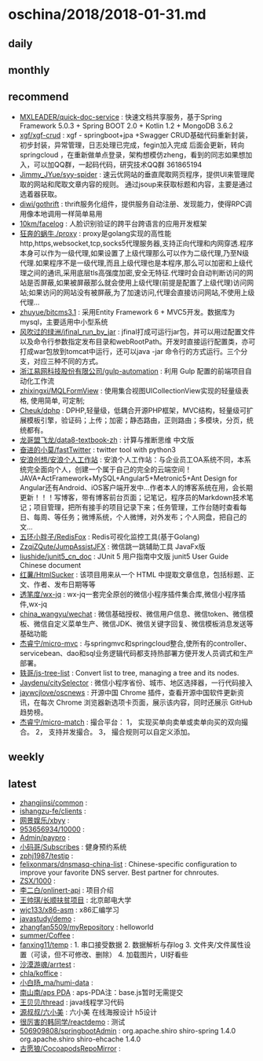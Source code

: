 # oschina/2018/2018-01-31.md



## daily



## monthly



## recommend

- [MXLEADER/quick-doc-service](http://git.oschina.net/mxleader/quick-doc-service) : 快速文档共享服务，基于Spring Framework 5.0.3 + Spring BOOT 2.0 + Kotlin 1.2 + MongoDB 3.6.2
- [xgf/xgf-crud](http://git.oschina.net/gf-8/xgf-crud) : xgf - springboot+jpa +Swagger CRUD基础代码重新封装，初步封装，异常管理，日志处理已完成，fegin加入完成 后面会更新，转向springcloud ，在重新做单点登录，架构想模仿zheng，看到的同志如果想加入，可以加QQ群，一起码代码，研究技术QQ群 361865194
- [Jimmy_JYue/syy-spider](http://git.oschina.net/yuejing/suyunyou-spider) : 速云优网站的垂直爬取网页程序，提供UI来管理爬取的网站和爬取文章内容的规则。 通过jsoup来获取标题和内容，主要是通过选着器获取。
- [diwi/gothrift](http://git.oschina.net/diwi/gothrift) : thrift服务化组件，提供服务自动注册、发现能力，使得RPC调用像本地调用一样简单易用
- [10km/facelog](http://git.oschina.net/l0km/facelog) : 人脸识别验证的跨平台跨语言的应用开发框架
- [狂奔的蜗牛./proxy](http://git.oschina.net/snail/proxy) : proxy是golang实现的高性能http,https,websocket,tcp,socks5代理服务器,支持正向代理和内网穿透.程序本身可以作为一级代理,如果设置了上级代理那么可以作为二级代理,乃至N级代理.如果程序不是一级代理,而且上级代理也是本程序,那么可以加密和上级代理之间的通讯,采用底层tls高强度加密,安全无特征.代理时会自动判断访问的网站是否屏蔽,如果被屏蔽那么就会使用上级代理(前提是配置了上级代理)访问网站;如果访问的网站没有被屏蔽,为了加速访问,代理会直接访问网站,不使用上级代理...
- [zhuyue/bitcms3.1](http://git.oschina.net/bitcms/bitcms3.1) : 采用Entity Framework 6 + MVC5开发。数据库为mysql，主要适用中小型系统
- [风吹过的绿洲/jfinal_run_by_jar](http://git.oschina.net/jay_jiang/jfinal_run_by_jar) : jfinal打成可运行jar包，并可以用过配置文件以及命令行参数指定发布目录和webRootPath。开发时直接运行配置类，亦可打成war包放到tomcat中运行，还可以java -jar 命令行的方式运行。三个分支，对应三种不同的方式。
- [浙江易网科技股份有限公司/gulp-automation](http://git.oschina.net/eoner/gulp-automation) : 利用 Gulp 配置的前端项目自动化工作流
- [zhixingxi/MQLFormView](http://git.oschina.net/mengqingling/MQLFormView) : 使用集合视图UICollectionView实现的轻量级表格, 使用简单, 可定制;
- [Cheuk/dphp](http://git.oschina.net/mutou_zone/dphp) : DPHP,轻量级，低耦合开源PHP框架，MVC结构，轻量级可扩展模板引擎，验证码；上传；加密；静态路由，正则路由；多模块，分页，统统都有。
- [龙哥盟飞龙/data8-textbook-zh](http://git.oschina.net/wizardforcel/data8-textbook-zh) : 计算与推断思维 中文版
- [奋进的小莫/fastTwitter](http://git.oschina.net/hupeng_admin/fastTwitter) : twitter tool with python3
- [安浪创想/安浪个人工作站](http://git.oschina.net/jiankian/AnnZone) : 安浪个人工作站：与企业员工OA系统不同，本系统完全面向个人，创建一个属于自己的完全的云端空间！JAVA+ActFramework+MySQL+Angular5+Metronic5+Ant Design for Angular还有Android、iOS客户端开发中...作者本人的博客系统在用，会长期更新！！！写博客，带有博客前台页面；记笔记，程序员的Markdown技术笔记；项目管理，把所有接手的项目记录下来；任务管理，工作台随时查看每日、每周、等任务；微博系统，个人微博，对外发布；个人网盘，把自己的文...
- [五环小胖子/RedisFox](http://git.oschina.net/zer0131/RedisFox) : Redis可视化监控工具(基于Golang)
- [ZzqiZQute/JumpAssistJFX](http://git.oschina.net/zhaoziqiu1995/JumpAssistJFX) : 微信跳一跳辅助工具 JavaFx版
- [liushide/junit5_cn_doc](http://git.oschina.net/liushide/junit5_cn_doc) : JUnit 5 用户指南中文版 junit5 User Guide Chinese document
- [红薯/HtmlSucker](http://git.oschina.net/ld/HtmlSucker) : 该项目用来从一个 HTML 中提取文章信息，包括标题、正文、作者、发布日期等等
- [透笔度/wx-jq](http://git.oschina.net/dgx/wx-jq) : wx-jq一套完全原创的微信小程序插件集合库,微信小程序插件,wx-jq
- [china_wangyu/wechat](http://git.oschina.net/china_wangyu/wechat) : 微信基础授权、微信用户信息、微信token、微信模板、微信自定义菜单生产、微信JDK、微信关键字回复、微信模板消息发送等基础功能
- [杰睿宁/micro-mvc](http://git.oschina.net/jeffreyning/micro-mvc) : 与springmvc和springcloud整合,使所有的controller、servicebean、dao和sql业务逻辑代码都支持热部署方便开发人员调式和生产部署。
- [轶哥/js-tree-list](http://git.oschina.net/yi-ge/js-tree-list) : Convert list to tree, managing a tree and its nodes.
- [Jaydenu/citySelector](http://git.oschina.net/qfr_bz/citySelector) : 微信小程序省份、城市、地区选择器，一行代码接入
- [jaywcjlove/oscnews](http://git.oschina.net/jaywcjlove/oscnews) : 开源中国 Chrome 插件，查看开源中国软件更新资讯，在每次 Chrome 浏览器新选项卡页面，展示该内容，同时还展示 GitHub 趋势榜。
- [杰睿宁/micro-match](http://git.oschina.net/jeffreyning/micro-match) : 撮合平台： 1， 实现买单向卖单或卖单向买的双向撮合。 2， 支持并发撮合。 3， 撮合规则可以自定义添加。


## weekly



## latest

- [zhangjinsi/common](http://git.oschina.net/zhangjinsi/common) : 
- [ishangzu-fe/clients](http://git.oschina.net/ishangzu-fe/clients) : 
- [网景娱乐/xbyy](http://git.oschina.net/wjyl/xbyy) : 
- [953656934/10000](http://git.oschina.net/gxyhj/10000) : 
- [Admin/paypro](http://git.oschina.net/zqxtkjyxzrgs_admin/paypro) : 
- [小码哥/Subscribes](http://git.oschina.net/whj-666/Subscribes) : 健身预约系统
- [zphj1987/testip](http://git.oschina.net/zphj1987/testip) : 
- [felixonmars/dnsmasq-china-list](http://git.oschina.net/felixonmars/dnsmasq-china-list) : Chinese-specific configuration to improve your favorite DNS server. Best partner for chnroutes.
- [ZSX/1000](http://git.oschina.net/ZSX1000/1000) : 
- [李二白/onlinert-api](http://git.oschina.net/yuandexu/onlinert-api) : 项目介绍
- [王帅琪/长顺扶贫项目](http://git.oschina.net/wsq6035266/ChangShunFuPinXiangMu) : 北京邮电大学
- [wjc133/x86-asm](http://git.oschina.net/wjc133/x86-asm) : x86汇编学习
- [javastudy/demo](http://git.oschina.net/chenzaiyong/demo) : 
- [zhangfan5509/myRepository](http://git.oschina.net/zhangfan5509/myRepository) : helloworld
- [summer/Coffee](http://git.oschina.net/ZK350746702/Coffee) : 
- [fanxing11/temp](http://git.oschina.net/fanxing11/temp) : 1. 串口接受数据 2. 数据解析与存log 3. 文件夹/文件属性设置（可读，但不可修改、删除） 4. 加载图片，UI好看些
- [沙漠游魂/arrtest](http://git.oschina.net/shamoyouhun/arrtest) : 
- [chla/koffice](http://git.oschina.net/chla/koffice) : 
- [小白旸_ma/humi-data](http://git.oschina.net/oneMa/humi-data) : 
- [南山南/aps PDA](http://git.oschina.net/lishiqi163/aps-PDA) : aps-PDA注：base.js暂时无需提交
- [王贝贝/thread](http://git.oschina.net/wangbeibei001/thread) : java线程学习代码
- [源叔叔/六小美](http://git.oschina.net/mrpant/LiuXiaoMei) : 六小美 在线海报设计 h5设计
- [很厉害的韩同学/reactdemo](http://git.oschina.net/HanGuiHe/ReactDemo) : 测试
- [506909808/springbootAdmin](http://git.oschina.net/yu4158078/springbootAdmin) : org.apache.shiro shiro-spring 1.4.0 org.apache.shiro shiro-ehcache 1.4.0
- [古愿狼/CocoapodsRepoMirror](http://git.oschina.net/moshiwu/CocoapodsRepoMirror) : 